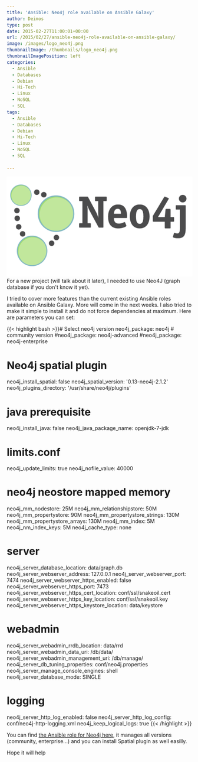 ```yaml
---
title: 'Ansible: Neo4j role available on Ansible Galaxy'
author: Deimos
type: post
date: 2015-02-27T11:00:01+00:00
url: /2015/02/27/ansible-neo4j-role-available-on-ansible-galaxy/
image: /images/logo_neo4j.png
thumbnailImage: /thumbnails/logo_neo4j.png
thumbnailImagePosition: left
categories:
  - Ansible
  - Databases
  - Debian
  - Hi-Tech
  - Linux
  - NoSQL
  - SQL
tags:
  - Ansible
  - Databases
  - Debian
  - Hi-Tech
  - Linux
  - NoSQL
  - SQL

---
```

![no4j_logo](/images/logo_neo4j.png)
For a new project (will talk about it later), I needed to use Neo4J (graph database if you don't know it yet).

I tried to cover more features than the current existing Ansible roles available on Ansible Galaxy. More will come in the next weeks. I also tried to make it simple to install it and do not force dependencies at maximum. Here are parameters you can set:

{{< highlight bash >}}# Select neo4j version
neo4j_package: neo4j # community version
#neo4j_package: neo4j-advanced
#neo4j_package: neo4j-enterprise

# Neo4j spatial plugin
neo4j_install_spatial: false
neo4j_spatial_version: '0.13-neo4j-2.1.2'
neo4j_plugins_directory: '/usr/share/neo4j/plugins'

# java prerequisite
neo4j_install_java: false
neo4j_java_package_name: openjdk-7-jdk

# limits.conf
neo4j_update_limits: true
neo4j_nofile_value: 40000

# neo4j neostore mapped memory
neo4j_mm_nodestore: 25M
neo4j_mm_relationshipstore: 50M
neo4j_mm_propertystore: 90M
neo4j_mm_propertystore_strings: 130M
neo4j_mm_propertystore_arrays: 130M
neo4j_mm_index: 5M
neo4j_nm_index_keys: 5M
neo4j_cache_type: none

# server
neo4j_server_database_location: data/graph.db
neo4j_server_webserver_address: 127.0.0.1
neo4j_server_webserver_port: 7474
neo4j_server_webserver_https_enabled: false
neo4j_server_webserver_https_port: 7473
neo4j_server_webserver_https_cert_location: conf/ssl/snakeoil.cert
neo4j_server_webserver_https_key_location: conf/ssl/snakeoil.key
neo4j_server_webserver_https_keystore_location: data/keystore

# webadmin
neo4j_server_webadmin_rrdb_location: data/rrd
neo4j_server_webadmin_data_uri: /db/data/
neo4j_server_webadmin_management_uri: /db/manage/
neo4j_server_db_tuning_properties: conf/neo4j.properties
neo4j_server_manage_console_engines: shell
neo4j_server_database_mode: SINGLE

# logging
neo4j_server_http_log_enabled: false
neo4j_server_http_log_config: conf/neo4j-http-logging.xml
neo4j_keep_logical_logs: true
{{< /highlight >}}

You can find [the Ansible role for Neo4j here](https://galaxy.ansible.com/list#/roles/2946), it manages all versions (community, enterprise...) and you can install Spatial plugin as well easilly.

Hope it will help
